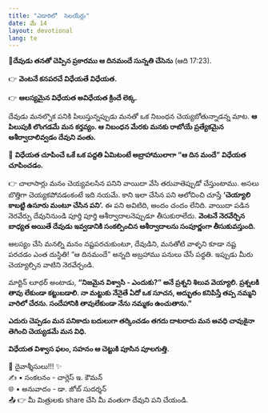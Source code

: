 ```yaml
---
title: "ఎడారిలో  సెలయేర్లు"
date: మే 14
layout: devotional
lang: te
---
```



**📖దేవుడు తనతో చెప్పిన ప్రకారము ఆ దినమందే సున్నతి చేసెను**
(ఆది 17:23).

👉 **వెంటనే కనపరచే విధేయతే విధేయత.**

👉 **ఆలస్యమైన విధేయత అవిధేయత క్రిందే లెక్క.**

 దేవుడు మనల్నొక పనికి పిలుస్తున్నప్పుడు మనతో ఒక నిబంధన చెయ్యబోతున్నాడన్న మాట. **ఆ పిలుపుకి లొంగడమే మన కర్తవ్యం. ఆ నిబంధన మేరకు మనకు రాబోయే ప్రత్యేకమైన ఆశీర్వాదాలివ్వడం దేవుని వంతు.**

🔺 **విధేయత చూపించే ఒకే ఒక పద్దతి ఏమిటంటే అబ్రాహాములాగా “ఆ దిన మందే” విధేయత చూపించడం.**

👉 చాలాసార్లు మనం చెయ్యవలసిన పనిని వాయిదా వేసి తరువాతెప్పుడో చేస్తుంటాము. అసలు బొత్తిగా చెయ్యకపోవడంకంటే ఇది నయమే. కాని ఇలా చేసిన పని ఆలోచించి చూస్తే **‘చెయ్యాలి కాబట్టి ఉసూరు మంటూ చేసిన పని’.** ఈ పని అవిటిది, అందం చందం లేనిది. వాయిదా పడిన నెరవేర్పు దేవునినుండి పూర్తి పూర్తి ఆశీర్వాదాలనెప్పుడూ తీసుకురాలేదు. **వెంటనే నెరవేర్చిన బాధ్యత అయితే దేవుడు ఇవ్వడానికి సంకల్పించిన ఆశీర్వాదాలను సంపూర్ణంగా తీసుకువస్తుంది.** 

ఆలస్యం చేసి మనల్ని మనం నష్టపరచుకుంటూ, దేవుడిని, మనతోటి వాళ్ళని కూడా నష్ట పరచడం ఎంత దుస్థితి! “ఆ దినమందే” అన్నది అబ్రహాము పనులు చేసే పధ్ధతి. ఇప్పుడు మీరు చెయ్యాల్సిన వాటిని నెరవేర్చండి.

మార్టిన్ లూథర్ అంటాడు, **“నిజమైన విశ్వాసి -  ఎందుకు?” అనే ప్రశ్నని శిలువ వెయ్యాలి. ప్రశ్నలకి తావు లేకుండా కట్టుబడాలి. నా మట్టుకు నేనైతే ఏదో ఒక సూచన, అద్భుతం కనిపిస్తే తప్ప నమ్మని వారిలో చేరను. సందేహానికి తావులేకుండా నేను నమ్మకం ఉంచుతాను.”**

**ఎదురు చెప్పడం మన పనికాదు బదులుగా తర్కించడం తగదు దాటరాదు మన అవధి చావుకైనా తెగించి చెయ్యడమే మన విధి.**

**విధేయత విశ్వాస ఫలం, సహనం ఆ చెట్టుకి పూసిన పూలగుత్తి.**


<div class="blessing">🙏 <span class="bless-text">దైవాశ్శీసులు!!!</span> ✨</div>

<div class="credit">✍️ <span class="credit-text">▪ సంకలనం - చార్లెస్ ఇ. కౌమన్</span></div>
<div class="credit">🌐 <span class="credit-text">▪ అనువాదం - డా. జోబ్ సుదర్శన్</span></div>


<div class="share">📤 👉 <span class="share-text">మీ మిత్రులకు share చేసి మీ వంతుగా దేవుని పని చేయండి.</span></div>
